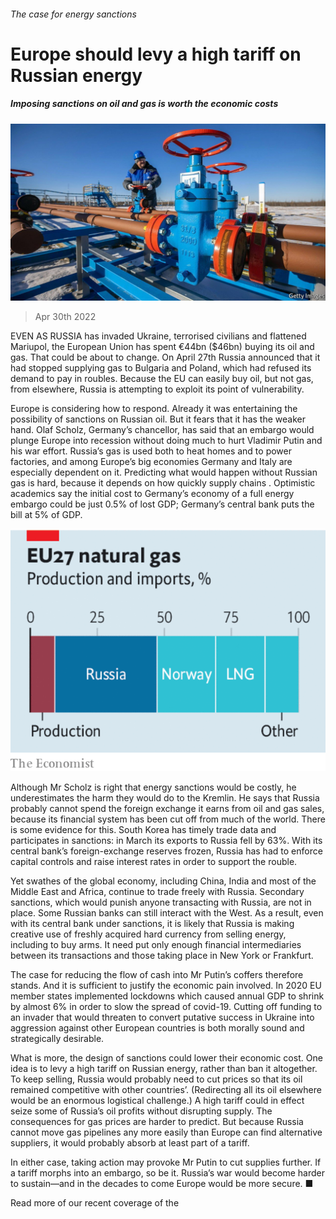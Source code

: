 ###### The case for energy sanctions

# Europe should levy a high tariff on Russian energy 

##### Imposing sanctions on oil and gas is worth the economic costs 

![image](images/20220430_ldp502.jpg) 

> Apr 30th 2022 

EVEN AS RUSSIA has invaded Ukraine, terrorised civilians and flattened Mariupol, the European Union has spent €44bn ($46bn) buying its oil and gas. That could be about to change. On April 27th Russia announced that it had stopped supplying gas to Bulgaria and Poland, which had refused its demand to pay in roubles. Because the EU can easily buy oil, but not gas, from elsewhere, Russia is attempting to exploit its point of vulnerability.

Europe is considering how to respond. Already it was entertaining the possibility of sanctions on Russian oil. But it fears that it has the weaker hand. Olaf Scholz, Germany’s chancellor, has said that an embargo would plunge Europe into recession without doing much to hurt Vladimir Putin and his war effort. Russia’s gas is used both to heat homes and to power factories, and among Europe’s big economies Germany and Italy are especially dependent on it. Predicting what would happen without Russian gas is hard, because it depends on how quickly supply chains . Optimistic academics say the initial cost to Germany’s economy of a full energy embargo could be just 0.5% of lost GDP; Germany’s central bank puts the bill at 5% of GDP.

![image](images/20220430_LDC094.png) 


Although Mr Scholz is right that energy sanctions would be costly, he underestimates the harm they would do to the Kremlin. He says that Russia probably cannot spend the foreign exchange it earns from oil and gas sales, because its financial system has been cut off from much of the world. There is some evidence for this. South Korea has timely trade data and participates in sanctions: in March its exports to Russia fell by 63%. With its central bank’s foreign-exchange reserves frozen, Russia has had to enforce capital controls and raise interest rates in order to support the rouble.


Yet swathes of the global economy, including China, India and most of the Middle East and Africa, continue to trade freely with Russia. Secondary sanctions, which would punish anyone transacting with Russia, are not in place. Some Russian banks can still interact with the West. As a result, even with its central bank under sanctions, it is likely that Russia is making creative use of freshly acquired hard currency from selling energy, including to buy arms. It need put only enough financial intermediaries between its transactions and those taking place in New York or Frankfurt.

The case for reducing the flow of cash into Mr Putin’s coffers therefore stands. And it is sufficient to justify the economic pain involved. In 2020 EU member states implemented lockdowns which caused annual GDP to shrink by almost 6% in order to slow the spread of covid-19. Cutting off funding to an invader that would threaten to convert putative success in Ukraine into aggression against other European countries is both morally sound and strategically desirable.

What is more, the design of sanctions could lower their economic cost. One idea is to levy a high tariff on Russian energy, rather than ban it altogether. To keep selling, Russia would probably need to cut prices so that its oil remained competitive with other countries’. (Redirecting all its oil elsewhere would be an enormous logistical challenge.) A high tariff could in effect seize some of Russia’s oil profits without disrupting supply. The consequences for gas prices are harder to predict. But because Russia cannot move gas pipelines any more easily than Europe can find alternative suppliers, it would probably absorb at least part of a tariff.

In either case, taking action may provoke Mr Putin to cut supplies further. If a tariff morphs into an embargo, so be it. Russia’s war would become harder to sustain—and in the decades to come Europe would be more secure. ■

Read more of our recent coverage of the 

